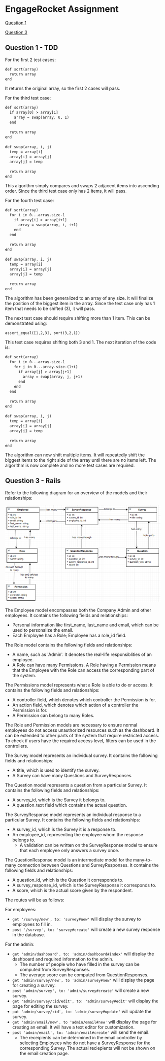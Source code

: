 # EngageRocket Assignment

[Question 1](#q1)

[Question 3](#q3)

## <a name="q1"></a>Question 1 - TDD

For the first 2 test cases: 

```
def sort(array)
  return array
end
```

It returns the original array, so the first 2 cases will pass.

For the third test case:

```
def sort(array)
  if array[0] > array[1]
    array = swap(array, 0, 1)
  end

  return array
end

def swap(array, i, j)
  temp = array[i]
  array[i] = array[j]
  array[j] = temp

  return array
end
```

This algorithm simply compares and swaps 2 adjacent items into ascending order. Since the third test case only has 2 items, it will pass.

For the fourth test case:

```
def sort(array)
  for i in 0...array.size-1
    if array[i] > array[i+1]
      array = swap(array, i, i+1)
    end
  end

  return array
end

def swap(array, i, j)
  temp = array[i]
  array[i] = array[j]
  array[j] = temp

  return array
end
```

The algorithm has been generalized to an array of any size. It will finalize the position of the biggest item in the array. Since the test case only has 1 item that needs to be shifted (3), it will pass.

The next test case should require shifting more than 1 item. This can be demonstrated using:

```
assert_equal([1,2,3], sort(3,2,1))
```

This test case requires shifting both 3 and 1. The next iteration of the code is:

```
def sort(array)
  for i in 0...array.size-1
    for j in 0...array.size-(1+i)
      if array[j] > array[j+1]
        array = swap(array, j, j+1)
      end
    end
  end

  return array
end

def swap(array, i, j)
  temp = array[i]
  array[i] = array[j]
  array[j] = temp

  return array
end
```

The algorithm can now shift multiple items. It will repeatedly shift the biggest items to the right side of the array until there are no items left. The algorithm is now complete and no more test cases are required.

## <a name="q3"></a>Question 3 - Rails

Refer to the following diagram for an overview of the models and their relationships:

![UML Diagram](https://github.com/Honoo/EngageRocket-assignment/raw/master/UML.PNG "UML Diagram")

The Employee model encompasses both the Company Admin and other employees. It contains the following fields and relationships:
* Personal information like first_name, last_name and email, which can be used to personalize the email.
* Each Employee has a Role; Employee has a role_id field.

The Role model contains the following fields and relationships:
* A name, such as 'Admin'. It denotes the real-life responsiblities of an employee.
* A Role can have many Permissions. A Role having a Permission means that the Employee with the Role can access the corresponding part of the system. 

The Permissions model represents what a Role is able to do or access. It contains the following fields and relationships:
* A controller field, which denotes which controller the Permission is for.
* An action field, which denotes which action of a controller the Permission is for.
* A Permission can belong to many Roles.

The Role and Permission models are necessary to ensure normal employees do not access unauthorized resources such as the dashboard. It can be extended to other parts of the system that require restricted access. To check if users have the required access level, filters can be used in the controllers.

The Survey model represents an individual survey. It contains the following fields and relationships:
* A title, which is used to identify the survey.
* A Survey can have many Questions and SurveyResponses.

The Question model represents a question from a particular Survey. It contains the following fields and relationships:
* A survey_id, which is the Survey it belongs to.
* A question_text field which contains the actual question.

The SurveyResponse model represents an individual response to a particular Survey. It contains the following fields and relationships:
* A survey_id, which is the Survey it is a response to.
* An employee_id, representing the employee whom the response belongs to.
  * A validation can be written on the SurveyResponse model to ensure that each employee only answers a survey once.

The QuestionResponse model is an intermediate model for the many-to-many connection between Questions and SurveyResponses. It contains the following fields and relationships:
* A question_id, which is the Question it corresponds to.
* A survey_response_id, which is the SurveyResponse it corresponds to.
* A score, which is the actual score given by the respondent.

The routes will be as follows:

For employees:
* `get '/survey/new', to: 'survey#new'` will display the survey to employees to fill in.
* `post '/survey', to: 'survey#create'` will create a new survey response in the database.

For the admin:
* `get 'admin/dashboard', to: 'admin/dashboard#index'` will display the dashboard and required information to the admin.
  * The number of people who have filled in the survey can be computed from SurveyResponses.
  * The average score can be computed from QuestionResponses.
* `get 'admin/survey/new', to 'admin/survey#new'` will display the page for creating a survey.
* `post 'admin/survey', to: 'admin/survey#create'` will create a new survey.
* `get 'admin/survey/:id/edit', to: 'admin/survey#edit'` will display the page for editing the survey.
* `put 'admin/survey/:id', to: 'admin/survey#update'` will update the survey.
* `get 'admin/email/new', to 'admin/email#new'` will display the page for creating an email. It will have a text editor for customization.
* `post 'admin/email', to: 'admin/email#create'` will send the email.
  * The receipients can be determined in the email controller by selecting Employees who do not have a SurveyResponse for the corresponding Survey. The actual reciepients will not be shown on the email creation page.
